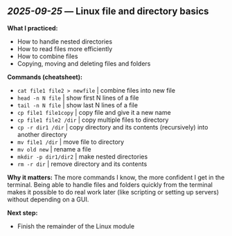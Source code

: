 ## *2025-09-25* — Linux file and directory basics

**What I practiced:**
- How to handle nested directories
- How to read files more efficiently
- How to combine files
- Copying, moving and deleting files and folders

**Commands (cheatsheet):**
- `cat file1 file2 > newfile` | combine files into new file
- `head -n N file` | show first N lines of a file 
- `tail -n N file` | show last N lines of a file
- `cp file1 file1copy` | copy file and give it a new name
- `cp file1 file2 /dir` | copy multiple files to directory
- `cp -r dir1 /dir` | copy directory and its contents (recursively) into another directory
- `mv file1 /dir` | move file to directory
- `mv old new` | rename a file
- `mkdir -p dir1/dir2` | make nested directories
- `rm -r dir` | remove directory and its contents

**Why it matters:**
The more commands I know, the more confident I get in the terminal. Being able to handle files and folders quickly from the terminal makes it possible to do real work later (like scripting or setting up servers) without depending on a GUI.

**Next step:**
- Finish the remainder of the Linux module


